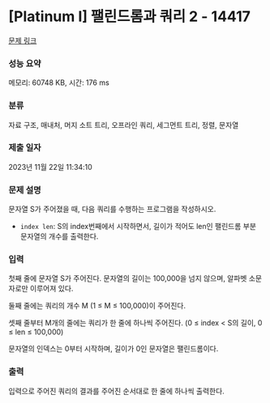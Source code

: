 # [Platinum I] 팰린드롬과 쿼리 2 - 14417 

[문제 링크](https://www.acmicpc.net/problem/14417) 

### 성능 요약

메모리: 60748 KB, 시간: 176 ms

### 분류

자료 구조, 매내처, 머지 소트 트리, 오프라인 쿼리, 세그먼트 트리, 정렬, 문자열

### 제출 일자

2023년 11월 22일 11:34:10

### 문제 설명

<p>문자열 S가 주어졌을 때, 다음 쿼리를 수행하는 프로그램을 작성하시오.</p>

<ul>
	<li><code>index len</code>: S의 index번째에서 시작하면서, 길이가 적어도 len인 팰린드롬 부분 문자열의 개수를 출력한다.</li>
</ul>

### 입력 

 <p>첫째 줄에 문자열 S가 주어진다. 문자열의 길이는 100,000을 넘지 않으며, 알파벳 소문자로만 이루어져 있다.</p>

<p>둘째 줄에는 쿼리의 개수 M (1 ≤ M ≤ 100,000)이 주어진다.</p>

<p>셋째 줄부터 M개의 줄에는 쿼리가 한 줄에 하나씩 주어진다. (0 ≤ index < S의 길이, 0 ≤ len ≤ 100,000)</p>

<p>문자열의 인덱스는 0부터 시작하며, 길이가 0인 문자열은 팰린드롬이다.</p>

### 출력 

 <p>입력으로 주어진 쿼리의 결과를 주어진 순서대로 한 줄에 하나씩 출력한다.</p>

